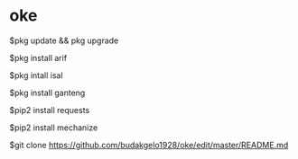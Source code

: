 # oke

$pkg update && pkg upgrade

$pkg install arif

$pkg intall isal

$pkg install ganteng

$pip2 install requests

$pip2 install mechanize

$git clone https://github.com/budakgelo1928/oke/edit/master/README.md

